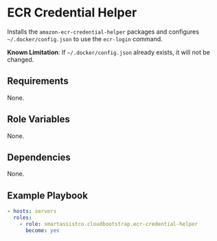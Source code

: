 ECR Credential Helper
=========

Installs the `amazon-ecr-credential-helper` packages and configures `~/.docker/config.json` to use the `ecr-login`
command.

**Known Limitation**: If `~/.docker/config.json` already exists, it will not be changed.

Requirements
------------

None.

Role Variables
--------------

None.

Dependencies
------------

None.

Example Playbook
----------------

```yaml
- hosts: servers
  roles:
    - role: smartassistco.cloudbootstrap.ecr-credential-helper
      become: yes
```
